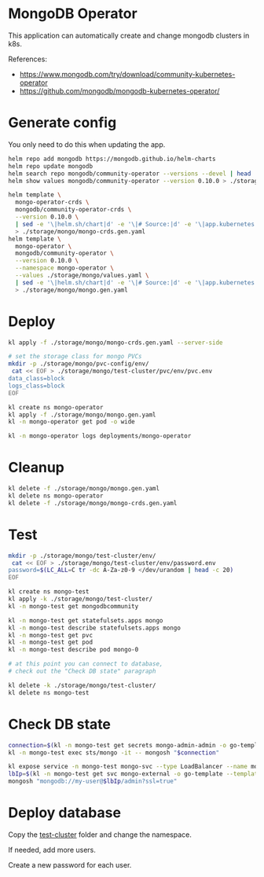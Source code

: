 
# MongoDB Operator

This application can automatically create and change mongodb clusters in k8s.

References:
- https://www.mongodb.com/try/download/community-kubernetes-operator
- https://github.com/mongodb/mongodb-kubernetes-operator/

# Generate config

You only need to do this when updating the app.

```bash
helm repo add mongodb https://mongodb.github.io/helm-charts
helm repo update mongodb
helm search repo mongodb/community-operator --versions --devel | head
helm show values mongodb/community-operator --version 0.10.0 > ./storage/mongo/default-values.yaml
```

```bash
helm template \
  mongo-operator-crds \
  mongodb/community-operator-crds \
  --version 0.10.0 \
  | sed -e '\|helm.sh/chart|d' -e '\|# Source:|d' -e '\|app.kubernetes.io/managed-by|d' -e '\|app.kubernetes.io/instance|d' -e '\|app.kubernetes.io/part-of|d' \
  > ./storage/mongo/mongo-crds.gen.yaml
helm template \
  mongo-operator \
  mongodb/community-operator \
  --version 0.10.0 \
  --namespace mongo-operator \
  --values ./storage/mongo/values.yaml \
  | sed -e '\|helm.sh/chart|d' -e '\|# Source:|d' -e '\|app.kubernetes.io/managed-by|d' -e '\|app.kubernetes.io/instance|d' -e '\|app.kubernetes.io/part-of|d' \
  > ./storage/mongo/mongo.gen.yaml
```

# Deploy

```bash
kl apply -f ./storage/mongo/mongo-crds.gen.yaml --server-side

# set the storage class for mongo PVCs
mkdir -p ./storage/mongo/pvc-config/env/
 cat << EOF > ./storage/mongo/test-cluster/pvc/env/pvc.env
data_class=block
logs_class=block
EOF

kl create ns mongo-operator
kl apply -f ./storage/mongo/mongo.gen.yaml
kl -n mongo-operator get pod -o wide

kl -n mongo-operator logs deployments/mongo-operator
```

# Cleanup

```bash
kl delete -f ./storage/mongo/mongo.gen.yaml
kl delete ns mongo-operator
kl delete -f ./storage/mongo/mongo-crds.gen.yaml
```

# Test

```bash
mkdir -p ./storage/mongo/test-cluster/env/
 cat << EOF > ./storage/mongo/test-cluster/env/password.env
password=$(LC_ALL=C tr -dc A-Za-z0-9 </dev/urandom | head -c 20)
EOF

kl create ns mongo-test
kl apply -k ./storage/mongo/test-cluster/
kl -n mongo-test get mongodbcommunity

kl -n mongo-test get statefulsets.apps mongo
kl -n mongo-test describe statefulsets.apps mongo
kl -n mongo-test get pvc
kl -n mongo-test get pod
kl -n mongo-test describe pod mongo-0

# at this point you can connect to database,
# check out the "Check DB state" paragraph

kl delete -k ./storage/mongo/test-cluster/
kl delete ns mongo-test
```

# Check DB state

```bash
connection=$(kl -n mongo-test get secrets mongo-admin-admin -o go-template --template '{{ index .data "connectionString.standardSrv" }}' | base64 -d)
kl -n mongo-test exec sts/mongo -it -- mongosh "$connection"

kl expose service -n mongo-test mongo-svc --type LoadBalancer --name mongo-external
lbIp=$(kl -n mongo-test get svc mongo-external -o go-template --template "{{ (index .status.loadBalancer.ingress 0).ip}}")
mongosh "mongodb://my-user@$lbIp/admin?ssl=true"
```

# Deploy database

Copy the [test-cluster](./test-cluster/) folder and change the namespace.

If needed, add more users.

Create a new password for each user.
